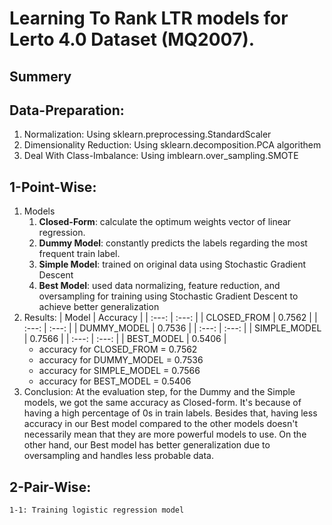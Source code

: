 # Learning To Rank LTR models for Lerto 4.0 Dataset (MQ2007).

## Summery


## Data-Preparation:
1. Normalization: Using sklearn.preprocessing.StandardScaler
2. Dimensionality Reduction: Using sklearn.decomposition.PCA algorithem
3. Deal With Class-Imbalance: Using imblearn.over_sampling.SMOTE 

## 1-Point-Wise:
1. Models
    1. **Closed-Form**: calculate the optimum weights vector of linear regression.
    2. **Dummy Model**: constantly predicts the labels regarding the most frequent train label.
    3. **Simple Model**: trained on original data using Stochastic Gradient Descent
    4. **Best Model**: used data normalizing, feature reduction, and oversampling for training using Stochastic Gradient Descent to achieve better generalization
2. Results:
| Model | Accuracy |
| :---:   | :---: |
| CLOSED_FROM | 0.7562   |
| :---:   | :---: |
| DUMMY_MODEL | 0.7536   |
| :---:   | :---: |
| SIMPLE_MODEL | 0.7566   |
| :---:   | :---: |
| BEST_MODEL | 0.5406   |
    - accuracy for CLOSED_FROM = 0.7562
    - accuracy for DUMMY_MODEL = 0.7536
    - accuracy for SIMPLE_MODEL = 0.7566
    - accuracy for BEST_MODEL = 0.5406
3. Conclusion:
At the evaluation step, for the Dummy and the Simple models, we got the same accuracy as Closed-form. It's because of having a high percentage of 0s in train labels. Besides that, having less accuracy in our Best model compared to the other models doesn't necessarily mean that they are more powerful models to use. On the other hand, our Best model has better generalization due to oversampling and handles less probable data.


## 2-Pair-Wise:
    1-1: Training logistic regression model

